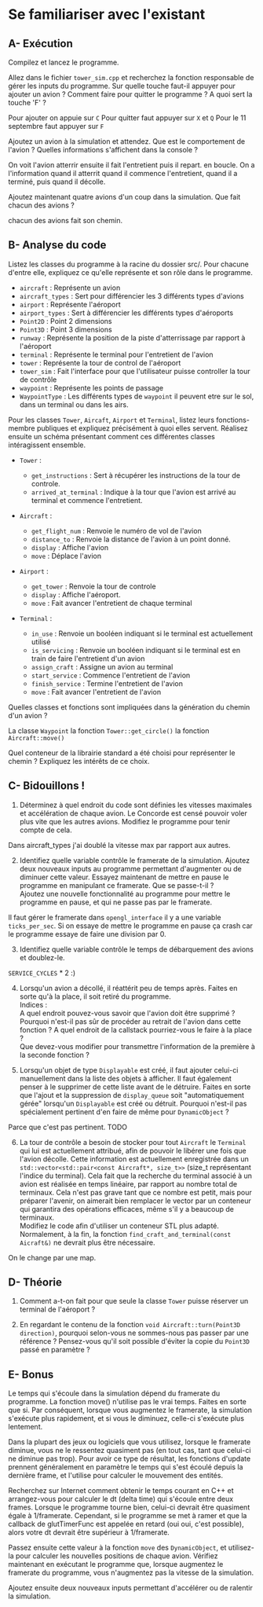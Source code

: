 # Se familiariser avec l'existant

## A- Exécution

Compilez et lancez le programme.

Allez dans le fichier `tower_sim.cpp` et recherchez la fonction responsable de gérer les inputs du programme.
Sur quelle touche faut-il appuyer pour ajouter un avion ?
Comment faire pour quitter le programme ?
A quoi sert la touche 'F' ?

Pour ajouter on appuie sur `C`
Pour quitter faut appuyer sur `X` et `Q`
Pour le 11 septembre faut appuyer sur `F`

Ajoutez un avion à la simulation et attendez.
Que est le comportement de l'avion ?
Quelles informations s'affichent dans la console ?

On voit l'avion atterrir ensuite il fait l'entretient puis il repart. en boucle.
On a l'information quand il atterrit quand il commence l'entretient, quand il a terminé, puis quand il décolle.

Ajoutez maintenant quatre avions d'un coup dans la simulation.
Que fait chacun des avions ?

chacun des avions fait son chemin.

## B- Analyse du code

Listez les classes du programme à la racine du dossier src/.
Pour chacune d'entre elle, expliquez ce qu'elle représente et son rôle dans le programme.

 - `aircraft` : Représente un avion
 - `aircraft_types` : Sert pour différencier les 3 différents types d'avions
 - `airport` : Représente l'aéroport
 - `airport_types` : Sert à différencier les différents types d'aéroports
 - `Point2D` : Point 2 dimensions
 - `Point3D` : Point 3 dimensions
 - `runway` : Représente la position de la piste d'atterrissage par rapport à l'aéroport
 - `terminal` : Représente le terminal pour l'entretient de l'avion
 - `tower` : Représente la tour de control de l'aéroport
 - `tower_sim` : Fait l'interface pour que l'utilisateur puisse controller la tour de contrôle
 - `waypoint` : Représente les points de passage
 - `WaypointType` : Les différents types de `waypoint` il peuvent etre sur le sol, dans un terminal ou dans les airs.

Pour les classes `Tower`, `Aircaft`, `Airport` et `Terminal`, listez leurs fonctions-membre publiques et expliquez précisément à quoi elles servent.
Réalisez ensuite un schéma présentant comment ces différentes classes intéragissent ensemble.

 - `Tower` : 
   - `get_instructions` : Sert à récupérer les instructions de la tour de controle.
   - `arrived_at_terminal` : Indique à la tour que l'avion est arrivé au terminal et commence l'entretient.
   
 - `Aircraft` : 
   - `get_flight_num` : Renvoie le numéro de vol de l'avion
   - `distance_to` : Renvoie la distance de l'avion à un point donné.
   - `display` : Affiche l'avion
   - `move` : Déplace l'avion

 - `Airport` : 
   - `get_tower` : Renvoie la tour de controle
   - `display` : Affiche l'aéroport.
   - `move` : Fait avancer l'entretient de chaque terminal

 - `Terminal` : 
   - `in_use` : Renvoie un booléen indiquant si le terminal est actuellement utilisé
   - `is_servicing` : Renvoie un booléen indiquant si le terminal est en train de faire l'entretient d'un avion
   - `assign_craft` : Assigne un avion au terminal
   - `start_service` : Commence l'entretient de l'avion
   - `finish_service` : Termine l'entretient de l'avion
   - `move` : Fait avancer l'entretient de l'avion


Quelles classes et fonctions sont impliquées dans la génération du chemin d'un avion ?

La classe `Waypoint` la fonction `Tower::get_circle()` la fonction `Aircraft::move()`

Quel conteneur de la librairie standard a été choisi pour représenter le chemin ?
Expliquez les intérêts de ce choix.

## C- Bidouillons !

1) Déterminez à quel endroit du code sont définies les vitesses maximales et accélération de chaque avion.
Le Concorde est censé pouvoir voler plus vite que les autres avions.
Modifiez le programme pour tenir compte de cela.

Dans aircraft_types j'ai doublé la vitesse max par rapport aux autres.

2) Identifiez quelle variable contrôle le framerate de la simulation.
Ajoutez deux nouveaux inputs au programme permettant d'augmenter ou de diminuer cette valeur.
Essayez maintenant de mettre en pause le programme en manipulant ce framerate. Que se passe-t-il ?\
Ajoutez une nouvelle fonctionnalité au programme pour mettre le programme en pause, et qui ne passe pas par le framerate.

Il faut gérer le framerate dans `opengl_interface` il y a une variable `ticks_per_sec`.
Si on essaye de mettre le programme en pause ça crash car le programme essaye de faire une division par 0.

3) Identifiez quelle variable contrôle le temps de débarquement des avions et doublez-le.

`SERVICE_CYCLES` * 2 :) 

4) Lorsqu'un avion a décollé, il réattérit peu de temps après.
Faites en sorte qu'à la place, il soit retiré du programme.\
Indices :\
A quel endroit pouvez-vous savoir que l'avion doit être supprimé ?\
Pourquoi n'est-il pas sûr de procéder au retrait de l'avion dans cette fonction ?
A quel endroit de la callstack pourriez-vous le faire à la place ?\
Que devez-vous modifier pour transmettre l'information de la première à la seconde fonction ?

5) Lorsqu'un objet de type `Displayable` est créé, il faut ajouter celui-ci manuellement dans la liste des objets à afficher.
Il faut également penser à le supprimer de cette liste avant de le détruire.
Faites en sorte que l'ajout et la suppression de `display_queue` soit "automatiquement gérée" lorsqu'un `Displayable` est créé ou détruit.
Pourquoi n'est-il pas spécialement pertinent d'en faire de même pour `DynamicObject` ?

Parce que c'est pas pertinent. TODO

6) La tour de contrôle a besoin de stocker pour tout `Aircraft` le `Terminal` qui lui est actuellement attribué, afin de pouvoir le libérer une fois que l'avion décolle.
Cette information est actuellement enregistrée dans un `std::vector<std::pair<const Aircraft*, size_t>>` (size_t représentant l'indice du terminal).
Cela fait que la recherche du terminal associé à un avion est réalisée en temps linéaire, par rapport au nombre total de terminaux.
Cela n'est pas grave tant que ce nombre est petit, mais pour préparer l'avenir, on aimerait bien remplacer le vector par un conteneur qui garantira des opérations efficaces, même s'il y a beaucoup de terminaux.\
Modifiez le code afin d'utiliser un conteneur STL plus adapté. Normalement, à la fin, la fonction `find_craft_and_terminal(const Aicraft&)` ne devrait plus être nécessaire.

On le change par une map.

## D- Théorie

1) Comment a-t-on fait pour que seule la classe `Tower` puisse réserver un terminal de l'aéroport ?



2) En regardant le contenu de la fonction `void Aircraft::turn(Point3D direction)`, pourquoi selon-vous ne sommes-nous pas passer par une référence ?
Pensez-vous qu'il soit possible d'éviter la copie du `Point3D` passé en paramètre ?

## E- Bonus

Le temps qui s'écoule dans la simulation dépend du framerate du programme.
La fonction move() n'utilise pas le vrai temps. Faites en sorte que si.
Par conséquent, lorsque vous augmentez le framerate, la simulation s'exécute plus rapidement, et si vous le diminuez, celle-ci s'exécute plus lentement.

Dans la plupart des jeux ou logiciels que vous utilisez, lorsque le framerate diminue, vous ne le ressentez quasiment pas (en tout cas, tant que celui-ci ne diminue pas trop).
Pour avoir ce type de résultat, les fonctions d'update prennent généralement en paramètre le temps qui s'est écoulé depuis la dernière frame, et l'utilise pour calculer le mouvement des entités.

Recherchez sur Internet comment obtenir le temps courant en C++ et arrangez-vous pour calculer le dt (delta time) qui s'écoule entre deux frames.
Lorsque le programme tourne bien, celui-ci devrait être quasiment égale à 1/framerate.
Cependant, si le programme se met à ramer et que la callback de glutTimerFunc est appelée en retard (oui oui, c'est possible), alors votre dt devrait être supérieur à 1/framerate.

Passez ensuite cette valeur à la fonction `move` des `DynamicObject`, et utilisez-la pour calculer les nouvelles positions de chaque avion.
Vérifiez maintenant en exécutant le programme que, lorsque augmentez le framerate du programme, vous n'augmentez pas la vitesse de la simulation.

Ajoutez ensuite deux nouveaux inputs permettant d'accélérer ou de ralentir la simulation.
